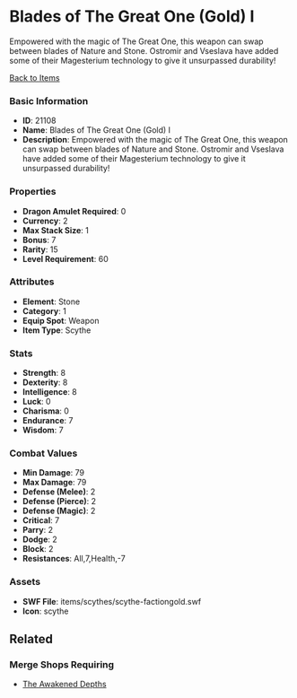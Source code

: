 # Blades of The Great One (Gold) I

Empowered with the magic of The Great One, this weapon can swap between blades of Nature and Stone. Ostromir and Vseslava have added some of their Magesterium technology to give it unsurpassed durability!

[Back to Items](../items.md)

### Basic Information

- **ID**: 21108
- **Name**: Blades of The Great One (Gold) I
- **Description**: Empowered with the magic of The Great One, this weapon can swap between blades of Nature and Stone. Ostromir and Vseslava have added some of their Magesterium technology to give it unsurpassed durability!

### Properties

- **Dragon Amulet Required**: 0
- **Currency**: 2
- **Max Stack Size**: 1
- **Bonus**: 7
- **Rarity**: 15
- **Level Requirement**: 60

### Attributes

- **Element**: Stone
- **Category**: 1
- **Equip Spot**: Weapon
- **Item Type**: Scythe

### Stats

- **Strength**: 8
- **Dexterity**: 8
- **Intelligence**: 8
- **Luck**: 0
- **Charisma**: 0
- **Endurance**: 7
- **Wisdom**: 7

### Combat Values

- **Min Damage**: 79
- **Max Damage**: 79
- **Defense (Melee)**: 2
- **Defense (Pierce)**: 2
- **Defense (Magic)**: 2
- **Critical**: 7
- **Parry**: 2
- **Dodge**: 2
- **Block**: 2
- **Resistances**: All,7,Health,-7

### Assets

- **SWF File**: items/scythes/scythe-factiongold.swf
- **Icon**: scythe

## Related

### Merge Shops Requiring

- [The Awakened Depths](../merge-shops/374-the-awakened-depths.md)


